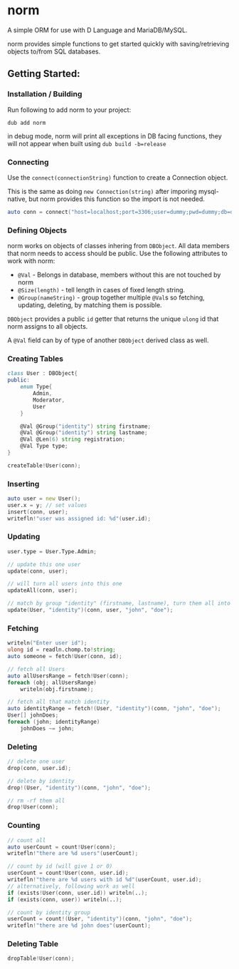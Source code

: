 # norm

A simple ORM for use with D Language and MariaDB/MySQL.

norm provides simple functions to get started quickly with saving/retrieving
objects to/from SQL databases.

## Getting Started:

### Installation / Building

Run following to add norm to your project:

```base
dub add norm
```

in debug mode, norm will print all exceptions in DB facing functions, they will
not appear when built using `dub build -b=release`

### Connecting

Use the `connect(connectionString)` function to create a Connection object.

This is the same as doing `new Connection(string)` after imporing mysql-native,
but norm provides this function so the import is not needed.

```D
auto conn = connect("host=localhost;port=3306;user=dummy;pwd=dummy;db=dummy");
```

### Defining Objects

norm works on objects of classes inhering from `DBObject`. All data members
that norm needs to access should be public. Use the following attributes to
work with norm:

* `@Val` - Belongs in database, members without this are not touched by norm
* `@Size(length)` - tell length in cases of fixed length string.
* `@Group(nameString)` - group together multiple `@Val`s so fetching, updating,
	deleting, by matching them is possible.

`DBObject` provides a public `id` getter that returns the unique `ulong` id
that norm assigns to all objects.

A `@Val` field can by of type of another `DBObject` derived class as well.

### Creating Tables

```D
class User : DBObject{
public:
	enum Type{
		Admin,
		Moderator,
		User
	}

	@Val @Group("identity") string firstname;
	@Val @Group("identity") string lastname;
	@Val @Len(6) string registration;
	@Val Type type;
}

createTable!User(conn);
```

### Inserting

```D
auto user = new User();
user.x = y; // set values
insert(conn, user);
writefln!"user was assigned id: %d"(user.id);
```

### Updating

```D
user.type = User.Type.Admin;

// update this one user
update(conn, user);

// will turn all users into this one
updateAll(conn, user);

// match by group "identity" (firstname, lastname), turn them all into this one
update(User, "identity")(conn, user, "john", "doe");
```

### Fetching

```D
writeln("Enter user id");
ulong id = readln.chomp.to!string;
auto someone = fetch!User(conn, id);

// fetch all Users
auto allUsersRange = fetch!User(conn);
foreach (obj; allUsersRange)
	writeln(obj.firstname);

// fetch all that match identity
auto identityRange = fetch!(User, "identity")(conn, "john", "doe");
User[] johnDoes;
foreach (john; identityRange)
	johnDoes ~= john;
```

### Deleting

```D
// delete one user
drop(conn, user.id);

// delete by identity
drop!(User, "identity")(conn, "john", "doe");

// rm -rf them all
drop!User(conn);
```

### Counting

```D
// count all
auto userCount = count!User(conn);
writefln!"there are %d users"(userCount);

// count by id (will give 1 or 0)
userCount = count!User(conn, user.id);
writefln!"there are %d users with id %d"(userCount, user.id);
// alternatively, following work as well
if (exists!User(conn, user.id)) writeln(..);
if (exists(conn, user)) writeln(..);

// count by identity group
userCount = count!(User, "identity")(conn, "john", "doe");
writefln!"there are %d john does"(userCount);
```

### Deleting Table

```D
dropTable!User(conn);
```
